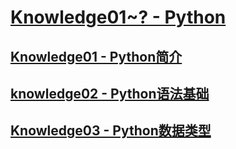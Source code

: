 # [Knowledge01~? - Python](https://github.com/lsmilesmile/Python-Knowledge/tree/master/python)

## [Knowledge01 - Python简介](https://github.com/lsmilesmile/Python-Knowledge/blob/master/python/Python%E7%AE%80%E4%BB%8B.md)

## [knowledge02 - Python语法基础](https://github.com/lsmilesmile/Python-Knowledge/blob/master/python/Python%E8%AF%AD%E6%B3%95%E5%9F%BA%E7%A1%80.md)

## [Knowledge03 - Python数据类型](https://github.com/lsmilesmile/Python-Knowledge/blob/master/python/python%E6%95%B0%E6%8D%AE%E7%B1%BB%E5%9E%8B.md)
